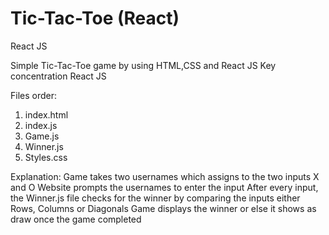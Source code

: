 # Tic-Tac-Toe (React)
React JS

Simple Tic-Tac-Toe game by using HTML,CSS and React JS
Key concentration React JS

Files order:
1. index.html
2. index.js
3. Game.js
4. Winner.js
5. Styles.css

Explanation:
Game takes two usernames which assigns to the two inputs X and O
Website prompts the usernames to enter the input
After every input, the Winner.js file checks for the winner by comparing the inputs either Rows, Columns or Diagonals
Game displays the winner or else it shows as draw once the game completed

